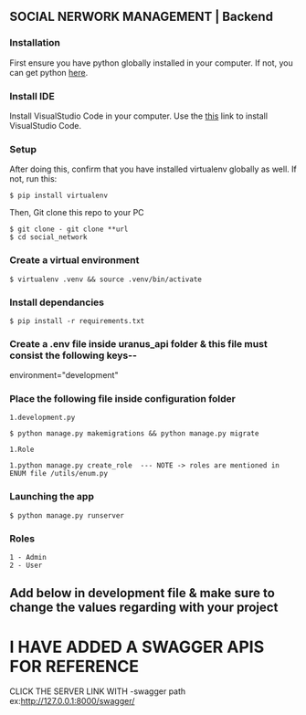 ## SOCIAL NERWORK MANAGEMENT | Backend

### Installation 
First ensure you have python globally installed in your computer. If not, you can get python [here](https://python.org).

### Install IDE
Install VisualStudio Code in your computer. Use the [this](https://code.visualstudio.com/download) link to install VisualStudio Code.

### Setup

After doing this, confirm that you have installed virtualenv globally as well. If not, run this:

    $ pip install virtualenv

Then, Git clone this repo to your PC

    $ git clone - git clone **url
    $ cd social_network
    
### Create a virtual environment

    $ virtualenv .venv && source .venv/bin/activate
### Install dependancies

    $ pip install -r requirements.txt

### Create a .env file inside uranus_api folder & this file must consist the following keys--
environment="development"

### Place the following file inside configuration folder

    1.development.py
    
<!-- Make migrations & migrate -->

    $ python manage.py makemigrations && python manage.py migrate

<!-- Then we have to add master datas in database  -->
    1.Role
   
    
<!-- Commands to create above datas: -->
    1.python manage.py create_role  --- NOTE -> roles are mentioned in ENUM file /utils/enum.py
  


### Launching the app
    $ python manage.py runserver


### Roles
    1 - Admin
    2 - User

## Add below in development file & make sure to change the values regarding with your project
<!-- COPY BELOW THIS IN DEVELOPMENT.PY FILE 

#configuration credentials
import os

BASE_DIR = os.path.dirname(os.path.dirname(os.path.abspath(__file__)))


#DATABASE CREDENTIALS

DATABSE_CONFIG={
    'ENGINE': 'django.db.backends.mysql',
    'NAME':'DBNAME',
    'USER' :'USER',
    'PASSWORD' :'PASSWORD',
    'HOST' :'localhost',
    'PORT' :'3306',
}

#EMAIL CREDENTIALS

EMAIL_CONFIG={    
    'EMAIL_BACKEND':'django.core.mail.backends.smtp.EmailBackend',
    'EMAIL_HOST' :'smtp.gmail.com',
    'EMAIL_USE_TLS':True,
    'EMAIL_PORT' :587,
    'EMAIL_HOST_USER' :"EMAIL",
    'EMAIL_HOST_PASSWORD':"PASSWORD",
    'DEFAULT_FROM_EMAIL' :"SASIKUMAR",
}

#FORGET-PASSWORD LINK DETAILS

PASSWORD_RESET_URL ="http://127.0.0.1:4200/reset"
PASSWORD_RESET_TIME =300

#TWILIO CREDENTIALS - OTP

TWILO_CONFIG={              
   'TWILIO_ACCOUNT_SID':"",
    'TWILIO_AUTH_TOKEN':"",
    'TWILIO_NUMBER' :+11
}

FIRE_BASE =""
AVATAR_IMAGE =""
SECERET_KEYS ='YOUR SECRETKEY'
   
CONFIG={
    "ALLOWED_HOST":'[*]',
    "LOGO_PATH":"",
    "PYTHON_PATH":"",
    "BASE_PATH":BASE_DIR,
    "LANGUAGE_CODE":"en-us",
    "TIME_ZONE":"UTC",
    "STATIC_URL":"static/",
    "USE_I18N":True,
    "USE_TZ":True,
    "log_path":os.path.join(BASE_DIR, 'Log')
}

IP_CONFIG=['127.0.0.01','132.1.2.2']
ALLOWED_COUNTY=['IN','AUS','US','UK','RSA']

TIME_ZONE ="IND"


#PUSH NOTIFICATION KEYS
FIRE_BASE = ""


#ADMIN DEATILS FOR CREATE A SUPERADMIN

ADMIN_EMAIL =""
ADMIN_USERNAME=""

SERVER_URL="http://127.0.0.1:8000/"

-->

# I HAVE ADDED A SWAGGER APIS FOR REFERENCE

CLICK THE SERVER LINK WITH -swagger path
ex:http://127.0.0.1:8000/swagger/




